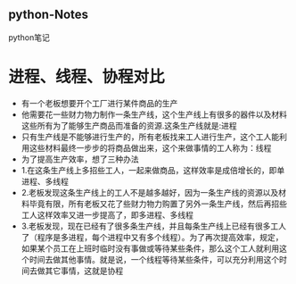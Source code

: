 ## python-Notes
python笔记
# 进程、线程、协程对比
+ 有一个老板想要开个工厂进行某件商品的生产
+ 他需要花一些财力物力制作一条生产线，这个生产线上有很多的器件以及材料这些所有为了能够生产商品而准备的资源.这条生产线就是:进程
+ 只有生产线是不能够进行生产的，所有老板找来工人进行生产，这个工人能利用这些材料最终一步步的将商品做出来，这个来做事情的工人称为：线程
+ 为了提高生产效率，想了三种办法
+ 1.在这条生产线上多招些工人，一起来做商品，这样效率是成倍增长的，即单进程、多线程
+ 2.老板发现这条生产线上的工人不是越多越好，因为一条生产线的资源以及材料毕竟有限，所有老板又花了些财力物力购置了另外一条生产线，然后再招些工人这样效率又进一步提高了，即多进程、多线程
+ 3.老板发现，现在已经有了很多条生产线，并且每条生产线上已经有很多工人了（程序是多进程，每个进程中又有多个线程）。为了再次提高效率，规定，如果某个员工在上班时临时没有事做或等待某些条件，那么这个工人就利用这个时间去做其他事情。就是说，一个线程等待某些条件，可以充分利用这个时间去做其它事情，这就是协程

